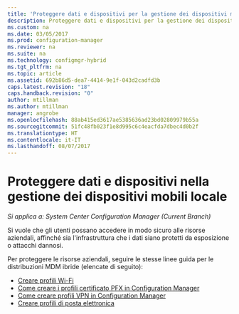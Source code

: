 ```yaml
---
title: 'Proteggere dati e dispositivi per la gestione dei dispositivi mobili locale '
description: Proteggere dati e dispositivi per la gestione dei dispositivi mobili locale in Configuration Manager.
ms.custom: na
ms.date: 03/05/2017
ms.prod: configuration-manager
ms.reviewer: na
ms.suite: na
ms.technology: configmgr-hybrid
ms.tgt_pltfrm: na
ms.topic: article
ms.assetid: 692b86d5-dea7-4414-9e1f-043d2cadfd3b
caps.latest.revision: "18"
caps.handback.revision: "0"
author: mtillman
ms.author: mtillman
manager: angrobe
ms.openlocfilehash: 88ab415ed3617ae5385636ad23bd02809979b55a
ms.sourcegitcommit: 51fc48fb023f1e8d995c6c4eacfda7dbec4d0b2f
ms.translationtype: HT
ms.contentlocale: it-IT
ms.lasthandoff: 08/07/2017
---
```

# <a name="protect-data-and-devices-in-on-premises-mobile-device-management"></a>Proteggere dati e dispositivi nella gestione dei dispositivi mobili locale

*Si applica a: System Center Configuration Manager (Current Branch)*

Si vuole che gli utenti possano accedere in modo sicuro alle risorse aziendali, affinché sia l'infrastruttura che i dati siano protetti da esposizione o attacchi dannosi.

Per proteggere le risorse aziendali, seguire le stesse linee guida per le distribuzioni MDM ibride (elencate di seguito):

- [Creare profili Wi-Fi](create-wifi-profiles.md)
- [Come creare i profili certificato PFX in Configuration Manager](create-pfx-certificate-profiles.md)
- [Come creare profili VPN in Configuration Manager](create-vpn-profiles.md)
- [Creare profili di posta elettronica](create-exchange-activesync-profiles.md)

